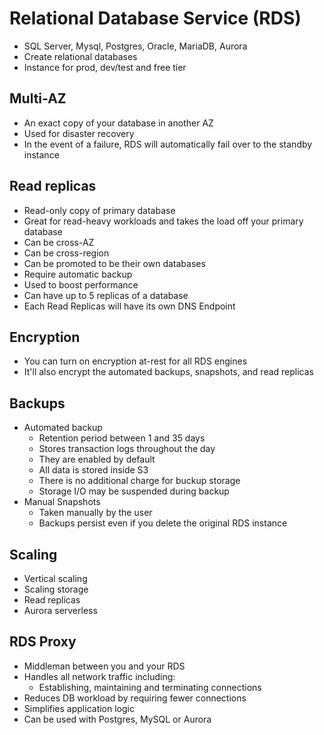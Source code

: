 # Relational Database Service (RDS)

- SQL Server, Mysql, Postgres, Oracle, MariaDB, Aurora 
- Create relational databases
- Instance for prod, dev/test and free tier 

## Multi-AZ

- An exact copy of your  database in another AZ 
- Used for disaster recovery 
- In the event of a failure, RDS will automatically fail over to the standby instance

## Read replicas

- Read-only copy of primary database 
- Great for read-heavy workloads and takes the load off your primary database
- Can be cross-AZ 
- Can be cross-region 
- Can be promoted to be their own databases
- Require automatic backup
- Used to boost performance
- Can have up to 5 replicas of a database
- Each Read Replicas will have its own DNS Endpoint 

## Encryption 

- You can turn on encryption at-rest for all RDS engines 
- It'll also encrypt the automated backups, snapshots, and read replicas

## Backups 

- Automated backup 
  - Retention period between 1 and 35 days 
  - Stores transaction logs throughout the day 
  - They are enabled by default 
  - All data is stored inside S3 
  - There is no additional charge for buckup storage
  - Storage I/O may be suspended during backup 
- Manual Snapshots 
  - Taken manually by the user 
  - Backups persist even if you delete the original RDS instance

## Scaling 

- Vertical scaling 
- Scaling storage 
- Read replicas 
- Aurora serverless 

## RDS Proxy 

- Middleman between you and your RDS
- Handles all network traffic including: 
  - Establishing, maintaining and terminating connections 
- Reduces DB workload by requiring fewer connections
- Simplifies application logic 
- Can be used with Postgres, MySQL or Aurora 